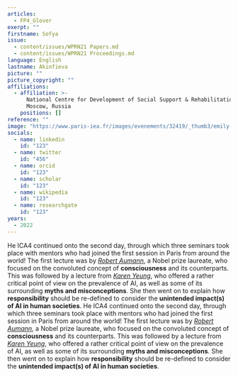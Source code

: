 ```yaml
---
articles:
  - FP4_Glover
exerpt: ""
firstname: Sofya
issue:
  - content/issues/WPRN21 Papers.md
  - content/issues/WPRN21 Proceedings.md
language: English
lastname: Akinfieva
picture: ""
picture_copyright: ""
affiliations:
  - affiliation: >-
      National Centre for Development of Social Support & Rehabilitation,
      Moscow, Russia
    positions: []
reference: ""
image: "https://www.paris-iea.fr/images/evenements/32419/_thumb3/emily-morter-8xaa0f9yqne-unsplash.jpg"
socials:
  - name: linkedin
    id: "123"
  - name: twitter
    id: "456"
  - name: orcid
    id: "123"
  - name: scholar
    id: "123"
  - name: wikipedia
    id: "123"
  - name: researchgate
    id: "123"
years:
  - 2022
---
```


He ICA4 continued onto the second day, through which three seminars took place with mentors who had joined the first session in Paris from around the world!
The first lecture was by [_Robert Aumann_](/mentors#aumann "Robert Aumann"), a Nobel prize laureate, who focused on the convoluted concept of **consciousness** and its counterparts.
This was followed by a lecture from [_Karen Yeung_](/mentors#yeung "Karen Yeung"), who offered a rather critical point of view on the prevalence of AI, as well as some of its surrounding **myths and misconceptions**. She then went on to explain how **responsibility** should be re-defined to consider the **unintended impact(s) of AI in human societies**.
He ICA4 continued onto the second day, through which three seminars took place with mentors who had joined the first session in Paris from around the world!
The first lecture was by [_Robert Aumann_](/mentors#aumann "Robert Aumann"), a Nobel prize laureate, who focused on the convoluted concept of **consciousness** and its counterparts.
This was followed by a lecture from [_Karen Yeung_](/mentors#yeung "Karen Yeung"), who offered a rather critical point of view on the prevalence of AI, as well as some of its surrounding **myths and misconceptions**. She then went on to explain how **responsibility** should be re-defined to consider the **unintended impact(s) of AI in human societies**.
